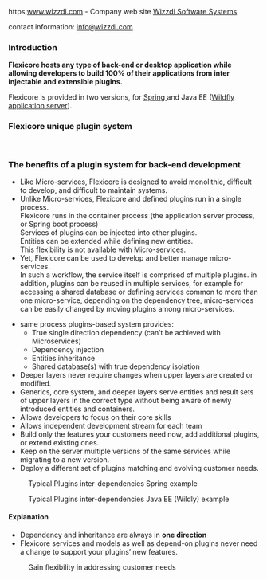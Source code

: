 
https:www.wizzdi.com - Company web site 
[Wizzdi Software Systems](https://www.wizzdi.com)

contact information: 
info@wizzdi.com 

<!-- wp:heading {"level":3} -->
<h3>Introduction</h3>
<!-- /wp:heading -->

<!-- wp:paragraph -->
<p><strong>Flexicore hosts any type of back-end or desktop application while allowing developers to build 100% of their applications from inter injectable and extensible plugins.</strong></p>
<!-- /wp:paragraph -->

<!-- wp:paragraph -->
<p>Flexicore is provided in two versions, for <a href="https://en.wikipedia.org/wiki/Spring_Framework" target="_blank" rel="noreferrer noopener">Spring </a>and Java EE (<a href="https://en.wikipedia.org/wiki/WildFly" target="_blank" rel="noreferrer noopener">Wildfly application server</a>).</p>
<!-- /wp:paragraph -->

<!-- wp:heading {"level":3} -->
<h3>Flexicore unique plugin system</h3>
<!-- /wp:heading -->

<!-- wp:block {"ref":1400} /-->

<!-- wp:paragraph -->
<p><br></p>
<!-- /wp:paragraph -->

<!-- wp:heading {"level":3} -->
<h3>The benefits of a plugin system for back-end development</h3>
<!-- /wp:heading -->

<!-- wp:list -->
<ul><li>Like Micro-services, Flexicore is designed to avoid monolithic, difficult to develop, and difficult to maintain systems. </li><li> Unlike Micro-services, Flexicore and defined plugins run in a single process.<br>Flexicore runs in the container process (the application server process, or Spring boot process)<br>Services of plugins can be injected into other plugins.<br>Entities can be extended while defining new entities. <br>This flexibility is not available with Micro-services.</li><li>Yet, Flexicore can be used to develop and better manage micro-services.<br>In such a workflow, the service itself is comprised of multiple plugins.  in addition, plugins can be reused in multiple services, for example for accessing a shared database or defining services common to more than one micro-service, depending on the dependency tree, micro-services can be easily changed by moving plugins among micro-services.</li></ul>
<!-- /wp:list -->

<!-- wp:list -->
<ul><li>same process plugins-based system provides:<ul><li>True single direction dependency (can’t be achieved with Microservices)</li><li>Dependency injection</li><li>Entities inheritance</li><li>Shared database(s) with true dependency isolation&nbsp;</li></ul></li><li>Deeper layers never require changes when upper layers are created or modified. </li><li>Generics, core system, and deeper layers serve entities and result sets of upper layers in the correct type without being aware of newly introduced entities and containers.</li><li>Allows developers to focus on their core skills</li><li>Allows independent development stream for each team</li><li>Build only the features your customers need now, add additional plugins, or extend existing ones.</li><li>Keep on the server multiple versions of the same services while migrating to a new version.</li><li>Deploy a different set of plugins matching and evolving customer needs.</li></ul>
<!-- /wp:list -->

<!-- wp:image {"align":"center","id":1410,"sizeSlug":"large"} -->
<div class="wp-block-image"><figure class="aligncenter size-large"><img src="https://wizzdi.com/wp-content/uploads/2020/06/Flexicore-dependencies-Spring-1.png" alt="" class="wp-image-1410"/><figcaption>Typical Plugins inter-dependencies Spring example </figcaption></figure></div>
<!-- /wp:image -->

<!-- wp:image {"id":1413,"sizeSlug":"large"} -->
<figure class="wp-block-image size-large"><img src="https://wizzdi.com/wp-content/uploads/2020/06/Flexicore-dependencies-sample-Java-EE-1-1.png" alt="" class="wp-image-1413"/><figcaption>Typical Plugins inter-dependencies Java EE (Wildly) example</figcaption></figure>
<!-- /wp:image -->

<!-- wp:heading {"level":4} -->
<h4>Explanation</h4>
<!-- /wp:heading -->

<!-- wp:list -->
<ul><li>Dependency and inheritance are always in <strong>one direction</strong></li><li>Flexicore services and models as well as depend-on plugins never need a change to support your plugins’ new features.</li></ul>
<!-- /wp:list -->

<!-- wp:image {"id":1415,"sizeSlug":"large"} -->
<figure class="wp-block-image size-large"><img src="https://wizzdi.com/wp-content/uploads/2020/06/different-customers-slightly-changed-deployment.png" alt="" class="wp-image-1415"/><figcaption>Gain flexibility in addressing customer needs<br></figcaption></figure>
<!-- /wp:image -->

<!-- wp:paragraph -->
<p></p>
<!-- /wp:paragraph -->
